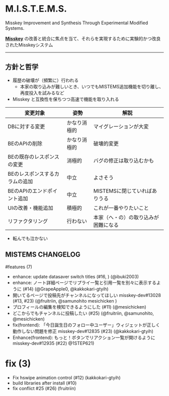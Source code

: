 
# M.I.S.T.E.M.S.

Misskey Improvement and Synthesis Through Experimental Modified Systems.

**[Misskey](https://misskey-hub.net/)** の改善と統合に焦点を当て、それらを実現するために実験的かつ改良されたMisskeyシステム

---


## 方針と哲学
- 履歴の破壊が（頻繁に）行われる
	- 本家の取り込みが難しいとき、いつでもMISTEMS追加機能を切り離し、再度投入を試みるなど
- Misskey と互換性を保ちつつ高速で機能を取り入れる


| 変更対象             | 姿勢     | 解説                 |
|------------------|--------|--------------------|
| DBに対する変更         | かなり消極的 | マイグレーションが大変        |
| BEのAPIの削除        | かなり消極的 | 破壊的変更              |
| BEの既存のレスポンスの変更   | 消極的    | バグの修正は取り込むかも       |
| BEのレスポンスするカラムの追加 | 中立| よさそう               | 
| BEのAPIのエンドポイント追加 | 中立     | MISTEMSに閉じていればありうる |
| UIの改善・機能追加       | 積極的    | これが一番やりたいこと        |
| リファクタリング         | 行わない   | 本家（へ・の）の取り込みが困難になる |


- 転んでも泣かない


## MISTEMS CHANGELOG


#features (7)

- enhance: update datasaver switch titles (#16, ) (@ibuki2003)
- enhance: ノート詳細ページでリプライ一覧と引用一覧を別々に表示するように (#14) (@GrapeApple0, @kakkokari-gtyih)
- 開いてるページで投稿先がチャンネルになってほしい misskey-dev#13028 (#13, #23) (@fruitriin, @samunohito mesichicken )
- プロフィールの編集を検知できるようにした (#11) (@mesichicken)
- どこからでもチャンネルに投稿したい (#25) (@fruitriin, @samunohito, @mesichicken)
- fix(frontend): 「今日誕生日のフォロー中ユーザー」ウィジェットが正しく動作しない問題を修正 misskey-dev#12835 (#23) (@kakkokari-gtyih)
- Enhance(frontend): もっと！ボタンでリアクション一覧が開けるように misskey-dev#12935 (#22) @1STEP621)


# fix (3)
- Fix hswipe animation control (#12) (kakkokari-gtyih)
- build libraries after install (#10)
- fix conflict #25 (#26) (fruitriin)

